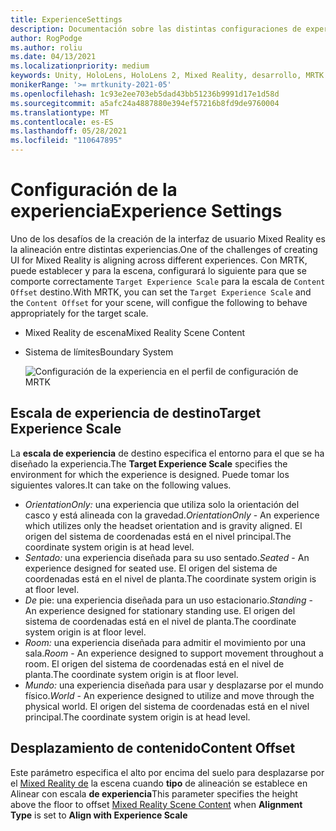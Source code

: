 ```yaml
---
title: ExperienceSettings
description: Documentación sobre las distintas configuraciones de experiencia para MRTK
author: RogPodge
ms.author: roliu
ms.date: 04/13/2021
ms.localizationpriority: medium
keywords: Unity, HoloLens, HoloLens 2, Mixed Reality, desarrollo, MRTK
monikerRange: '>= mrtkunity-2021-05'
ms.openlocfilehash: 1c93e2ee703eb5dad43bb51236b9991d17e1d58d
ms.sourcegitcommit: a5afc24a4887880e394ef57216b8fd9de9760004
ms.translationtype: MT
ms.contentlocale: es-ES
ms.lasthandoff: 05/28/2021
ms.locfileid: "110647895"
---
```

# <a name="experience-settings"></a><span data-ttu-id="f3c39-104">Configuración de la experiencia</span><span class="sxs-lookup"><span data-stu-id="f3c39-104">Experience Settings</span></span>

<span data-ttu-id="f3c39-105">Uno de los desafíos de la creación de la interfaz de usuario Mixed Reality es la alineación entre distintas experiencias.</span><span class="sxs-lookup"><span data-stu-id="f3c39-105">One of the challenges of creating UI for Mixed Reality is aligning across different experiences.</span></span> <span data-ttu-id="f3c39-106">Con MRTK, puede establecer y para la escena, configurará lo siguiente para que se comporte correctamente `Target Experience Scale` para la escala de `Content Offset` destino.</span><span class="sxs-lookup"><span data-stu-id="f3c39-106">With MRTK, you can set the `Target Experience Scale` and the `Content Offset` for your scene, will configue the following to behave appropriately for the target scale.</span></span>

- <span data-ttu-id="f3c39-107">Mixed Reality de escena</span><span class="sxs-lookup"><span data-stu-id="f3c39-107">Mixed Reality Scene Content</span></span>
- <span data-ttu-id="f3c39-108">Sistema de límites</span><span class="sxs-lookup"><span data-stu-id="f3c39-108">Boundary System</span></span>

  ![Configuración de la experiencia en el perfil de configuración de MRTK](../images/experience-settings/ExperienceSettings.png)

## <a name="target-experience-scale"></a><span data-ttu-id="f3c39-110">Escala de experiencia de destino</span><span class="sxs-lookup"><span data-stu-id="f3c39-110">Target Experience Scale</span></span>

<span data-ttu-id="f3c39-111">La **escala de experiencia** de destino especifica el entorno para el que se ha diseñado la experiencia.</span><span class="sxs-lookup"><span data-stu-id="f3c39-111">The **Target Experience Scale** specifies the environment for which the experience is designed.</span></span> <span data-ttu-id="f3c39-112">Puede tomar los siguientes valores.</span><span class="sxs-lookup"><span data-stu-id="f3c39-112">It can take on the following values.</span></span>

* <span data-ttu-id="f3c39-113">*OrientationOnly:* una experiencia que utiliza solo la orientación del casco y está alineada con la gravedad.</span><span class="sxs-lookup"><span data-stu-id="f3c39-113">*OrientationOnly* - An experience which utilizes only the headset orientation and is gravity aligned.</span></span> <span data-ttu-id="f3c39-114">El origen del sistema de coordenadas está en el nivel principal.</span><span class="sxs-lookup"><span data-stu-id="f3c39-114">The coordinate system origin is at head level.</span></span>
* <span data-ttu-id="f3c39-115">*Sentado:* una experiencia diseñada para su uso sentado.</span><span class="sxs-lookup"><span data-stu-id="f3c39-115">*Seated* - An experience designed for seated use.</span></span> <span data-ttu-id="f3c39-116">El origen del sistema de coordenadas está en el nivel de planta.</span><span class="sxs-lookup"><span data-stu-id="f3c39-116">The coordinate system origin is at floor level.</span></span>
* <span data-ttu-id="f3c39-117">*De* pie: una experiencia diseñada para un uso estacionario.</span><span class="sxs-lookup"><span data-stu-id="f3c39-117">*Standing* - An experience designed for stationary standing use.</span></span> <span data-ttu-id="f3c39-118">El origen del sistema de coordenadas está en el nivel de planta.</span><span class="sxs-lookup"><span data-stu-id="f3c39-118">The coordinate system origin is at floor level.</span></span>
* <span data-ttu-id="f3c39-119">*Room:* una experiencia diseñada para admitir el movimiento por una sala.</span><span class="sxs-lookup"><span data-stu-id="f3c39-119">*Room* - An experience designed to support movement throughout a room.</span></span> <span data-ttu-id="f3c39-120">El origen del sistema de coordenadas está en el nivel de planta.</span><span class="sxs-lookup"><span data-stu-id="f3c39-120">The coordinate system origin is at floor level.</span></span>
* <span data-ttu-id="f3c39-121">*Mundo:* una experiencia diseñada para usar y desplazarse por el mundo físico.</span><span class="sxs-lookup"><span data-stu-id="f3c39-121">*World* - An experience designed to utilize and move through the physical world.</span></span> <span data-ttu-id="f3c39-122">El origen del sistema de coordenadas está en el nivel principal.</span><span class="sxs-lookup"><span data-stu-id="f3c39-122">The coordinate system origin is at head level.</span></span>

## <a name="content-offset"></a><span data-ttu-id="f3c39-123">Desplazamiento de contenido</span><span class="sxs-lookup"><span data-stu-id="f3c39-123">Content Offset</span></span>

<span data-ttu-id="f3c39-124">Este parámetro especifica el alto por encima del suelo para desplazarse por el [Mixed Reality de](scene-content.md) la escena cuando **tipo** de alineación se establece en Alinear con escala **de experiencia**</span><span class="sxs-lookup"><span data-stu-id="f3c39-124">This parameter specifies the height above the floor to offset [Mixed Reality Scene Content](scene-content.md) when **Alignment Type** is set to **Align with Experience Scale**</span></span>
